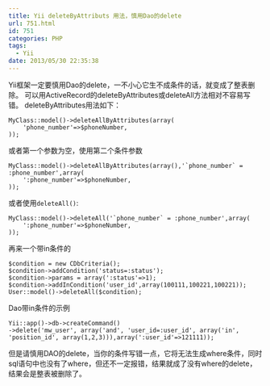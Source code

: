 ```yaml
---
title: Yii deleteByAttributs 用法，慎用Dao的delete
url: 751.html
id: 751
categories: PHP
tags:
  - Yii
date: 2013/05/30 22:35:38
---
```


Yii框架一定要慎用Dao的delete，一不小心它生不成条件的话，就变成了整表删除。 可以用ActiveRecord的deleteByAttributes或deleteAll方法相对不容易写错。 deleteByAttributes用法如下：

    MyClass::model()->deleteAllByAttributes(array(
        'phone_number'=>$phoneNumber,
    ));

或者第一个参数为空，使用第二个条件参数

    MyClass::model()->deleteAllByAttributes(array(),'`phone_number` = :phone_number',array(
        ':phone_number'=>$phoneNumber,
    ));

或者使用`deleteAll()`:

    MyClass::model()->deleteAll('`phone_number` = :phone_number',array(
        ':phone_number'=>$phoneNumber,
    ));

再来一个带in条件的

    $condition = new CDbCriteria();
    $condition->addCondition('status=:status');
    $condition->params = array(':status'=>1);
    $condition->addInCondition('user_id',array(100111,100221,100221));
    User::model()->deleteAll($condition);

Dao带in条件的示例


    Yii::app()->db->createCommand()
    ->delete('mw_user', array('and', 'user_id=:user_id', array('in', 'position_id', array(1,2,3))),array(':user_id'=>121111));

但是请慎用DAO的delete，当你的条件写错一点，它将无法生成where条件，同时sql语句中也没有了where，但还不一定报错，结果就成了没有where的delete，结果会是整表被删除了。